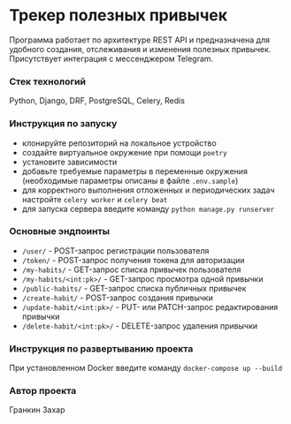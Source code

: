 # Трекер полезных привычек
Программа работает по архитектуре REST API и предназначена для удобного 
создания, отслеживания и изменения полезных привычек. Присутствует интеграция с 
мессенджером Telegram.

### Стек технологий
Python, Django, DRF, PostgreSQL, Celery, Redis

### Инструкция по запуску
- клонируйте репозиторий на локальное устройство
- создайте виртуальное окружение при помощи `poetry`
- установите зависимости
- добавьте требуемые параметры в переменные окружения (необходимые 
  параметры описаны в файле `.env.sample`)
- для корректного выполнения отложенных и периодических задач настройте
  `celery worker` и `celery beat`
- для запуска сервера введите команду  `python manage.py runserver`  

### Основные эндпоинты
- `/user/` - POST-запрос регистрации пользователя
- `/token/` - POST-запрос получения токена для авторизации
- `/my-habits/` - GET-запрос списка привычек пользователя
- `/my-habits/<int:pk>/` - GET-запрос просмотра одной привычки
- `/public-habits/` - GET-запрос списка публичных привычек
- `/create-habit/` - POST-запрос создания привычки
- `/update-habit/<int:pk>/` - PUT- или PATCH-запрос редактирования привычки
- `/delete-habit/<int:pk>/` - DELETE-запрос удаления привычки


### Инструкция по развертыванию проекта
При установленном Docker введите команду `docker-compose up --build`

### Автор проекта
Гранкин Захар
